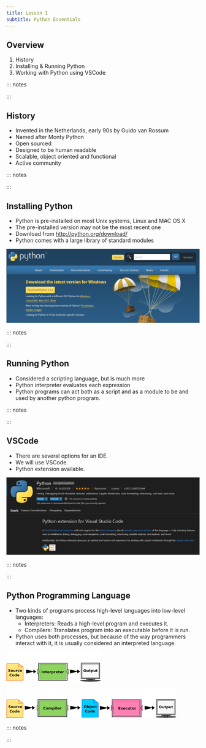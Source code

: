 ```yaml
---
title: Lesson 1
subtitle: Python Essentials
---
```


## Overview

1. History
1. Installing & Running Python
1. Working with Python using VSCode

::: notes

:::

## History

- Invented in the Netherlands, early 90s by Guido van Rossum
- Named after Monty Python
- Open sourced
- Designed to be human readable
- Scalable, object oriented and functional
- Active community

::: notes

:::

## Installing Python

- Python is pre-installed on most Unix systems, Linux and MAC OS X
- The pre-installed version may not be the most recent one
- Download from http://python.org/download/
- Python comes with a large library of standard modules

![](../media/PythonOrg.png)

::: notes

:::

## Running Python

- Considered a scripting language, but is much more
- Python interpreter evaluates each expression
- Python programs can act both as a script and as a module to be and used by another python program.

::: notes

:::

## VSCode

- There are several options for an IDE.
- We will use VSCode.
- Python extension available.

![](../media/VSCodePythonExtension.png)

::: notes

:::

## Python Programming Language

- Two kinds of programs process high-level languages into low-level languages:
    - Interpreters: Reads a high-level program and executes it.
    - Compilers: Translates program into an executable before it is run.
- Python uses both processes, but because of the way programmers interact with it, it is usually considered an interpreted language.

![image](../media/interpret.png)

![image](../media/compile.png)

::: notes

:::

